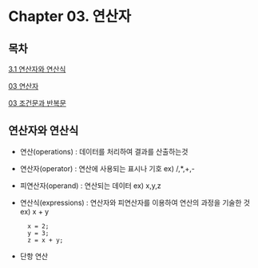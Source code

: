 # Chapter 03. 연산자 

## 목차 

[3.1 연산자와 연산식](#연산자와-연산식) 
 
[03 연산자](#연산자) 
 
[03 조건문과 반복문](#조건문과-반복문) 

## 연산자와 연산식

- 연산(operations) : 데이터를 처리하여 결과를 산출하는것 
- 연산자(operator) : 연산에 사용되는 표시나 기호 ex) /,*,+,-
- 피연산자(operand) : 연산되는 데이터 ex) x,y,z
- 연산식(expressions) : 연산자와 피연산자를 이용하여 연산의 과정을 기술한 것 ex) x + y  

        x = 2;
        y = 3;
        z = x + y; 

- 단항 연산 
